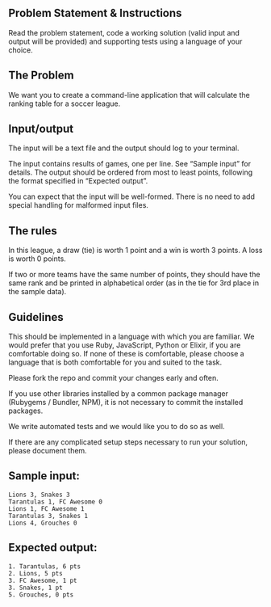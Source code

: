 ## Problem Statement & Instructions
Read the problem statement, code a working solution (valid input and output will be provided) and supporting tests using a language of your choice.

## The Problem
We want you to create a command-line application that will calculate the ranking table for a soccer league.

## Input/output
The input will be a text file and the output should log to your terminal.

The input contains results of games, one per line. See “Sample input” for details.
The output should be ordered from most to least points, following the format specified in “Expected output”.

You can expect that the input will be well-formed. There is no need to add special handling for malformed input files.

## The rules
In this league, a draw (tie) is worth 1 point and a win is worth 3 points. A loss is worth 0 points.

If two or more teams have the same number of points, they should have the same rank and be printed in alphabetical order (as in the tie for 3rd place in the sample data).

## Guidelines
This should be implemented in a language with which you are familiar.  We would prefer that you use Ruby, JavaScript, Python or Elixir, if you are comfortable doing so.  If none of these is comfortable, please choose a language that is both comfortable for you and suited to the task.

Please fork the repo and commit your changes early and often.

If you use other libraries installed by a common package manager (Rubygems / Bundler, NPM), it is not necessary to commit the installed packages.

We write automated tests and we would like you to do so as well.

If there are any complicated setup steps necessary to run your solution, please document them.

## Sample input:

```
Lions 3, Snakes 3
Tarantulas 1, FC Awesome 0
Lions 1, FC Awesome 1
Tarantulas 3, Snakes 1
Lions 4, Grouches 0
```

## Expected output:

```
1. Tarantulas, 6 pts
2. Lions, 5 pts
3. FC Awesome, 1 pt
3. Snakes, 1 pt
5. Grouches, 0 pts
```
